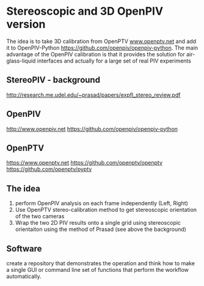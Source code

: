 # Stereoscopic and 3D OpenPIV version

The idea is to take 3D calibration from OpenPTV www.openptv.net and add it to OpenPIV-Python https://github.com/openpiv/openpiv-python. 
The main advantage of the OpenPIV calibration is that it provides the solution for air-glass-liquid interfaces and actually for a large set of real PIV experiments


## StereoPIV - background

http://research.me.udel.edu/~prasad/papers/expfl_stereo_review.pdf


## OpenPIV 

http://www.openpiv.net
https://github.com/openpiv/openpiv-python


## OpenPTV
https://www.openptv.net
https://github.com/openptv/openptv
https://github.com/openptv/pyptv


## The idea

1. perform OpenPIV analysis on each frame independently (Left, Right)
2. Use OpenPTV stereo-calibration method to get stereoscopic orientation of the two cameras
3. Wrap the two 2D PIV results onto a single grid using stereoscopic orientaiton using the method of Prasad (see above the background)


## Software

create a repository that demonstrates the operation and think how to make a single GUI or command line set of functions that perform the workflow automatically. 



